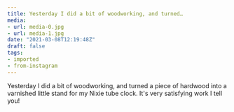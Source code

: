 ```yaml
---
title: Yesterday I did a bit of woodworking, and turned…
media:
- url: media-0.jpg
- url: media-1.jpg
date: "2021-03-08T12:19:48Z"
draft: false
tags:
- imported
- from-instagram
---
```

Yesterday I did a bit of woodworking, and turned a piece of hardwood into a varnished little stand for my Nixie tube clock. It's very satisfying work I tell you!

